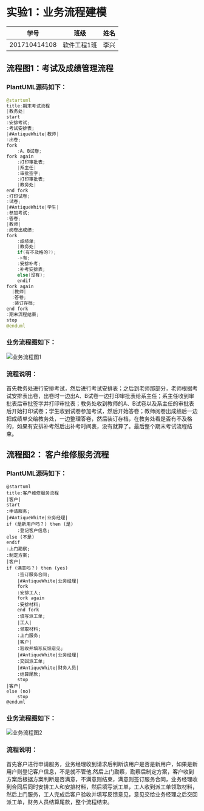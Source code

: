 
# 实验1：业务流程建模
学号|班级|姓名
:--:|:--:|:--:
201710414108|软件工程1班|李兴

## 流程图1：考试及成绩管理流程
### PlantUML源码如下：

```java
@startuml
title:期末考试流程
|教务处|
start
:安排考试;
:考试安排表;
|#AntiqueWhite|教师|
:出卷;
fork
    :A、B试卷;
fork again
    :打印审批表;
    |系主任|
    :审批签字;
    :打印审批表;
    |教务处|
end fork
:打印试卷;
:试卷;
|#AntiqueWhite|学生|
:参加考试;
:答卷;
|教师|
:阅卷出成绩;
fork
    :成绩单;
    |教务处|
    if(有不及格的?);
    ->有;
    :安排补考;
    :补考安排表;
    else(没有);
    endif
fork again
  |教师|
  :答卷;
  :装订存档;
end fork
:期末流程结束;
stop
@enduml
```
### 业务流程图如下：
![业务流程图1](test1.png)	

### 流程说明：
首先教务处进行安排考试，然后进行考试安排表；之后到老师那部分，老师根据考试安排表出卷，出卷时一边出A、B试卷一边打印审批表给系主任；系主任收到审批表后审批签字并打印审批表；教务处收到教师的A、B试卷以及系主任的审批表后开始打印试卷；学生收到试卷参加考试，然后开始答卷；教师阅卷出成绩后一边把成绩单交给教务处，一边整理答卷，然后装订存档，在教务处看是否有不及格的，如果有安排补考然后出补考时间表，没有就算了。最后整个期末考试流程结束。

## 流程图2： 客户维修服务流程
### PlantUML源码如下：
```
@startuml
title:客户维修服务流程
|客户|
start
:申请服务;
|#AntiqueWhite|业务经理|
if (是新用户吗？) then (是)
    :登记客户信息;
else (不是)
endif
:上门勘察;
:制定方案;
|客户|
if (满意吗？) then (yes)
    :签订服务合同;
    |#AntiqueWhite|业务经理|
    fork
	:安排工人;
    fork again
	:安排材料;
    end fork
    :填写派工单;
    |工人|
    :领取材料;
    :上门服务;
    |客户|
    :验收并填写反馈意见;
    |#AntiqueWhite|业务经理|
    :交回派工单;
    |#AntiqueWhite|财务人员|
    :结算尾款;
    stop
|客户|
else (no)
    stop
@enduml
```
### 业务流程图如下：
![业务流程图2](test2.png)		

### 流程说明：
首先客户进行申请服务，业务经理收到请求后判断该用户是否是新用户，如果是新用户则登记客户信息，不是就不管他,然后上门勘察，勘察后制定方案，客户收到方案后根据方案判断是否满意，不满意则结束，满意则签订服务合同，业务经理收到合同后同时安排工人和安排材料，然后填写派工单，工人收到派工单领取材料，然后上门服务，工人完成后客户验收并填写反馈意见，意见交给业务经理之后交回派工单，财务人员结算尾款，整个流程结束。
